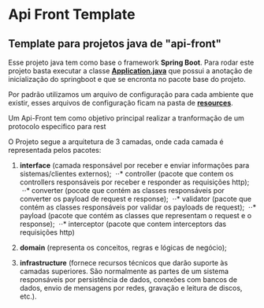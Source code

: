 # Api Front Template
## Template para projetos java de "api-front"

Esse projeto java tem como base o framework **Spring Boot**. Para rodar este projeto basta executar a classe [**Application.java**](https://github.com/Sensedia/api-front-template/blob/master/src/main/java/com/sensedia/apifront/projectname/Application.java) que possui a anotação de inicialização do springboot e que se encronta no pacote base do projeto.

Por padrão utilizamos um arquivo de configuração para cada ambiente que existir, esses arquivos de configuração ficam na pasta de 
[**resources**](https://github.com/Sensedia/api-front-template/tree/master/src/main/resources).


Um Api-Front tem como objetivo principal realizar a tranformação de um protocolo especifico para rest

O Projeto segue a arquitetura de 3 camadas, onde cada camada é representada pelos pacotes:

1. **interface** (camada responsável por receber e enviar informações para sistemas/clientes externos);
  ⋅⋅* controller (pacote que contem os controllers responsáveis por receber e responder as requisições http);
  ⋅⋅* converter (pocote que contém as classes responsáveis por converter os payload de request e response);
  ⋅⋅* validator (pacote que contém as classes responsáveis por validar os payloads de request);
  ⋅⋅* payload (pacote que contém as classes que representam o request e o response);
  ⋅⋅* interceptor (pacote que contem interceptors das requisições http)

2. **domain** (representa os conceitos, regras e lógicas de negócio);

3. **infrastructure** (fornece recursos técnicos que darão suporte às camadas superiores. São normalmente as partes de um sistema responsáveis por persistência de dados, conexões com bancos de dados, envio de mensagens por redes, gravação e leitura de discos, etc.).
